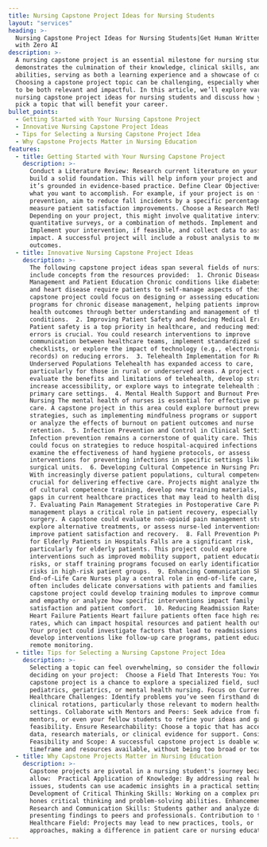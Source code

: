 ```yaml
---
title: Nursing Capstone Project Ideas for Nursing Students
layout: "services"
heading: >-
  Nursing Capstone Project Ideas for Nursing Students|Get Human Written Paper
  with Zero AI
description: >-
  A nursing capstone project is an essential milestone for nursing students. It
  demonstrates the culmination of their knowledge, clinical skills, and research
  abilities, serving as both a learning experience and a showcase of competency.
  Choosing a capstone project topic can be challenging, especially when it needs
  to be both relevant and impactful. In this article, we’ll explore various
  nursing capstone project ideas for nursing students and discuss how you can
  pick a topic that will benefit your career.
bullet_points:
  - Getting Started with Your Nursing Capstone Project
  - Innovative Nursing Capstone Project Ideas
  - Tips for Selecting a Nursing Capstone Project Idea
  - Why Capstone Projects Matter in Nursing Education
features:
  - title: Getting Started with Your Nursing Capstone Project
    description: >-
      Conduct a Literature Review: Research current literature on your topic to
      build a solid foundation. This will help inform your project and ensure
      it’s grounded in evidence-based practice. Define Clear Objectives: Outline
      what you want to accomplish. For example, if your project is on fall
      prevention, aim to reduce fall incidents by a specific percentage or
      measure patient satisfaction improvements. Choose a Research Methodology:
      Depending on your project, this might involve qualitative interviews,
      quantitative surveys, or a combination of methods. Implement and Analyze:
      Implement your intervention, if feasible, and collect data to assess its
      impact. A successful project will include a robust analysis to measure
      outcomes.
  - title: Innovative Nursing Capstone Project Ideas
    description: >-
      The following capstone project ideas span several fields of nursing and
      include concepts from the resources provided:  1. Chronic Disease
      Management and Patient Education Chronic conditions like diabetes, asthma,
      and heart disease require patients to self-manage aspects of their care. A
      capstone project could focus on designing or assessing educational
      programs for chronic disease management, helping patients improve their
      health outcomes through better understanding and management of their
      conditions.  2. Improving Patient Safety and Reducing Medical Errors
      Patient safety is a top priority in healthcare, and reducing medical
      errors is crucial. You could research interventions to improve
      communication between healthcare teams, implement standardized safety
      checklists, or explore the impact of technology (e.g., electronic health
      records) on reducing errors.  3. Telehealth Implementation for Rural and
      Underserved Populations Telehealth has expanded access to care,
      particularly for those in rural or underserved areas. A project could
      evaluate the benefits and limitations of telehealth, develop strategies to
      increase accessibility, or explore ways to integrate telehealth into
      primary care settings.  4. Mental Health Support and Burnout Prevention in
      Nursing The mental health of nurses is essential for effective patient
      care. A capstone project in this area could explore burnout prevention
      strategies, such as implementing mindfulness programs or support groups,
      or analyze the effects of burnout on patient outcomes and nurse
      retention.  5. Infection Prevention and Control in Clinical Settings
      Infection prevention remains a cornerstone of quality care. This project
      could focus on strategies to reduce hospital-acquired infections (HAIs),
      examine the effectiveness of hand hygiene protocols, or assess
      interventions for preventing infections in specific settings like ICUs or
      surgical units.  6. Developing Cultural Competence in Nursing Practice
      With increasingly diverse patient populations, cultural competence is
      crucial for delivering effective care. Projects might analyze the impact
      of cultural competence training, develop new training materials, or assess
      gaps in current healthcare practices that may lead to health disparities. 
      7. Evaluating Pain Management Strategies in Postoperative Care Pain
      management plays a critical role in patient recovery, especially after
      surgery. A capstone could evaluate non-opioid pain management strategies,
      explore alternative treatments, or assess nurse-led interventions to
      improve patient satisfaction and recovery.  8. Fall Prevention Programs
      for Elderly Patients in Hospitals Falls are a significant risk,
      particularly for elderly patients. This project could explore
      interventions such as improved mobility support, patient education on fall
      risks, or staff training programs focused on early identification of fall
      risks in high-risk patient groups.  9. Enhancing Communication Skills in
      End-of-Life Care Nurses play a central role in end-of-life care, which
      often includes delicate conversations with patients and families. A
      capstone project could develop training modules to improve communication
      and empathy or analyze how specific interventions impact family
      satisfaction and patient comfort.  10. Reducing Readmission Rates for
      Heart Failure Patients Heart failure patients often face high readmission
      rates, which can impact hospital resources and patient health outcomes.
      Your project could investigate factors that lead to readmissions and
      develop interventions like follow-up care programs, patient education, or
      remote monitoring.
  - title: Tips for Selecting a Nursing Capstone Project Idea
    description: >-
      Selecting a topic can feel overwhelming, so consider the following when
      deciding on your project:  Choose a Field That Interests You: Your
      capstone project is a chance to explore a specialized field, such as
      pediatrics, geriatrics, or mental health nursing. Focus on Current
      Healthcare Challenges: Identify problems you’ve seen firsthand during
      clinical rotations, particularly those relevant to modern healthcare
      settings. Collaborate with Mentors and Peers: Seek advice from faculty,
      mentors, or even your fellow students to refine your ideas and gauge
      feasibility. Ensure Researchability: Choose a topic that has accessible
      data, research materials, or clinical evidence for support. Consider
      Feasibility and Scope: A successful capstone project is doable within the
      timeframe and resources available, without being too broad or too narrow.
  - title: Why Capstone Projects Matter in Nursing Education
    description: >-
      Capstone projects are pivotal in a nursing student's journey because they
      allow:  Practical Application of Knowledge: By addressing real healthcare
      issues, students can use academic insights in a practical setting.
      Development of Critical Thinking Skills: Working on a complex problem
      hones critical thinking and problem-solving abilities. Enhancement of
      Research and Communication Skills: Students gather and analyze data, often
      presenting findings to peers and professionals. Contribution to the
      Healthcare Field: Projects may lead to new practices, tools, or
      approaches, making a difference in patient care or nursing education.
---
```


